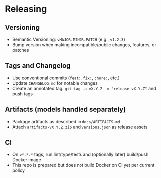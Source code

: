 # Releasing

## Versioning
- Semantic Versioning: `vMAJOR.MINOR.PATCH` (e.g., `v1.2.3`)
- Bump version when making incompatible/public changes, features, or patches

## Tags and Changelog
- Use conventional commits (`feat:`, `fix:`, `chore:`, etc.)
- Update `CHANGELOG.md` for notable changes
- Create an annotated tag: `git tag -a vX.Y.Z -m "release vX.Y.Z"` and push tags

## Artifacts (models handled separately)
- Package artifacts as described in `docs/ARTIFACTS.md`
- Attach `artifacts-vX.Y.Z.zip` and `versions.json` as release assets

## CI
- On `v*.*.*` tags, run lint/type/tests and (optionally later) build/push Docker image
- This repo is prepared but does not build Docker on CI yet per current policy
